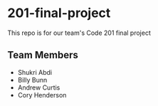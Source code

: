 # 201-final-project
This repo is for our team's Code 201 final project

## Team Members
* Shukri Abdi
* Billy Bunn
* Andrew Curtis
* Cory Henderson

